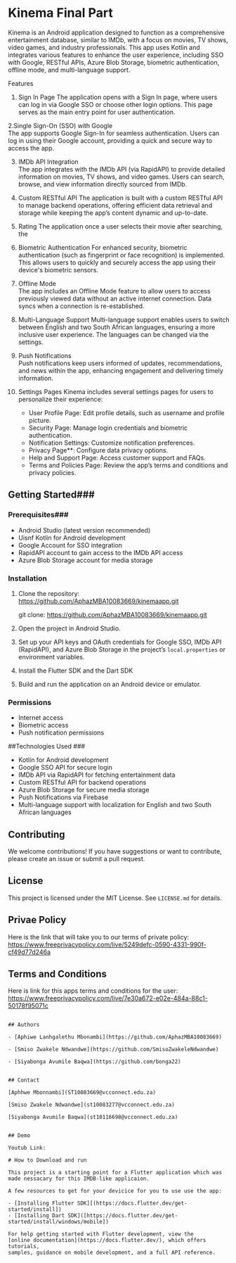 # Kinema Final Part

Kinema is an Android application designed to function as a comprehensive entertainment database, similar to IMDb, with a focus on movies, TV shows, video games, and industry professionals. This app uses Kotlin and integrates various features to enhance the user experience, including SSO with Google, RESTful APIs, Azure Blob Storage, biometric authentication, offline mode, and multi-language support.

Features

1. Sign In Page 
   The application opens with a Sign In page, where users can log in via Google SSO or choose other login options. This page serves as the main entry point for user authentication.

2.Single Sign-On (SSO) with Google  
   The app supports Google Sign-In for seamless authentication. Users can log in using their Google account, providing a quick and secure way to access the app.

3. IMDb API Integration  
   The app integrates with the IMDb API (via RapidAPI) to provide detailed information on movies, TV shows, and video games. Users can search, browse, and view information directly sourced from IMDb.

4. Custom RESTful API 
   The application is built with a custom RESTful API to manage backend operations, offering efficient data retrieval and storage while keeping the app’s content dynamic and up-to-date.

5. Rating 
  The application once a user selects their movie after searching, the 

6. Biometric Authentication
   For enhanced security, biometric authentication (such as fingerprint or face recognition) is implemented. This allows users to quickly and securely access the app using their device's biometric sensors.

7. Offline Mode  
   The app includes an Offline Mode feature to allow users to access previously viewed data without an active internet connection. Data syncs when a connection is re-established.

8. Multi-Language Support
   Multi-language support enables users to switch between English and two South African languages, ensuring a more inclusive user experience. The languages can be changed via the settings.

9. Push Notifications  
   Push notifications keep users informed of updates, recommendations, and news within the app, enhancing engagement and delivering timely information.

10. Settings Pages 
    Kinema includes several settings pages for users to personalize their experience:
    - User Profile Page: Edit profile details, such as username and profile picture.
    - Security Page: Manage login credentials and biometric authentication.
    - Notification Settings: Customize notification preferences.
    - Privacy Page**: Configure data privacy options.
    - Help and Support Page: Access customer support and FAQs.
    - Terms and Policies Page: Review the app’s terms and conditions and privacy policies.

## Getting Started###

### Prerequisites###
- Android Studio (latest version recommended)
- Uisnf Kotlin for Android development
- Google Account for SSO integration
- RapidAPI account to gain access to the IMDb API access
- Azure Blob Storage account for media storage

### Installation ###

1. Clone the repository: https://github.com/AphazMBA10083669/kinemaapp.git
   
   git clone: https://github.com/AphazMBA10083669/kinemaapp.git

2. Open the project in Android Studio.

3. Set up your API keys and OAuth credentials for Google SSO, IMDb API (RapidAPI), and Azure Blob Storage in the project’s `local.properties` or environment variables.

4. Install the Flutter SDK and the Dart SDK

5. Build and run the application on an Android device or emulator.

###  Permissions ###
- Internet access
- Biometric access
- Push notification permissions

##Technologies Used ###

- Kotlin for Android development
- Google SSO API for secure login
- IMDb API via RapidAPI for fetching entertainment data
- Custom RESTful API for backend operations
- Azure Blob Storage for secure media storage
- Push Notifications via Firebase
- Multi-language support with localization for English and two South African languages

## Contributing

We welcome contributions! If you have suggestions or want to contribute, please create an issue or submit a pull request.

## License

This project is licensed under the MIT License. See `LICENSE.md` for details.

## Privae Policy

Here is the link that will take you to our terms of private policy: https://www.freeprivacypolicy.com/live/5249defc-0590-4331-990f-cf49d77d246a

## Terms and Conditions

Here is link for this apps terms and conditions for the user: https://www.freeprivacypolicy.com/live/7e30a672-e02e-484a-88c1-50178f95071c

```

## Authors

- [Aphiwe Lanhgalethu Mbonambi](https://github.com/AphazMBA10083669)

- [Smiso Zwakele Ndwandwe](https://github.com/SmisoZwakeleNdwandwe)

- [Siyabonga Avumile Baqwa](https://github.com/bonga22)


## Contact

[Aphhwe Mbonnambi](ST10083669@vcconnect.edu.za)

[Smiso Zwakele Ndwandwe](st10083277@vcconnect.edu.za)

[Siyabonga Avumile Baqwa](st10116698@vcconnect.edu.za)


## Demo

Youtub Link:

# How to Download and run

This project is a starting point for a Flutter application which was made nessacary for this IMDB-like applicaion.

A few resources to get for your devicice for you to use use the app:

- [Installing Flutter SDK][(https://docs.flutter.dev/get-started/install])
- [Installing Dart SDK]([https://docs.flutter.dev/get-started/install/windows/mobile])

For help getting started with Flutter development, view the
[online documentation](https://docs.flutter.dev/), which offers tutorials,
samples, guidance on mobile development, and a full API reference.
